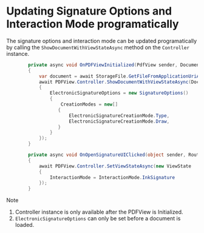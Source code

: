 # Updating Signature Options and Interaction Mode programatically

The signature options and interaction mode can be updated programatically by calling the `ShowDocumentWithViewStateAsync` method on the `Controller` instance.

```csharp
        private async void OnPDFViewInitialized(PdfView sender, Document args)
        {
            var document = await StorageFile.GetFileFromApplicationUriAsync(new Uri("ms-appx:///Assets/demo.pdf"));
            await PDFView.Controller.ShowDocumentWithViewStateAsync(DocumentSource.CreateFromStorageFile(document), new ViewState
            {
                ElectronicSignatureOptions = new SignatureOptions()
                {
                    CreationModes = new[]
                   {
                       ElectronicSignatureCreationMode.Type,
                       ElectronicSignatureCreationMode.Draw,
                   }
                }
            });
        }

        private async void OnOpenSignatureUIClicked(object sender, RoutedEventArgs e)
        {
            await PDFView.Controller.SetViewStateAsync(new ViewState
            {
                InteractionMode = InteractionMode.InkSignature
            });
        }
```

> [!NOTE]  
> 1. Controller instance is only available after the PDFView is Initialized.
> 2. `ElectronicSignatureOptions` can only be set before a document is loaded.
